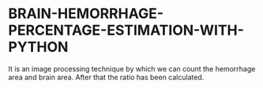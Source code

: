 # BRAIN-HEMORRHAGE-PERCENTAGE-ESTIMATION-WITH-PYTHON
It is an image processing technique by which we can count the hemorrhage area and brain area. After that the ratio has been calculated. 
